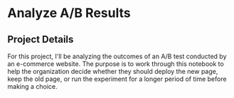 # Analyze A/B Results

## Project Details
For this project, I'll be analyzing the outcomes of an A/B test conducted by an e-commerce website. The purpose is to work through this notebook to help the organization decide whether they should deploy the new page, keep the old page, or run the experiment for a longer period of time before making a choice.
